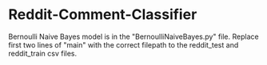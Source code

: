 # Reddit-Comment-Classifier

Bernoulli Naive Bayes model is in the "BernoulliNaiveBayes.py" file. Replace first two lines
of "main" with the correct filepath to the reddit_test and reddit_train csv files.